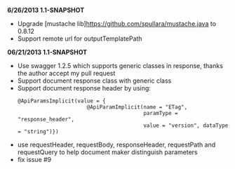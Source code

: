 **6/26/2013 1.1-SNAPSHOT**
- Upgrade [mustache lib]https://github.com/spullara/mustache.java to 0.8.12
- Support remote url for outputTemplatePath


**06/21/2013 1.1-SNAPSHOT**
- Use swagger 1.2.5 which supports generic classes in response, thanks the author accept my pull request
- Support document response class with generic class
- Support document response header by using:
  ```
  @ApiParamsImplicit(value = {
                        @ApiParamImplicit(name = "ETag", 
                                          paramType = "response_header",
                                          value = "version", dataType = "string")})
  ```
- use requestHeader, requestBody, responseHeader, requestPath and requestQuery to help document maker distinguish parameters
- fix issue #9

